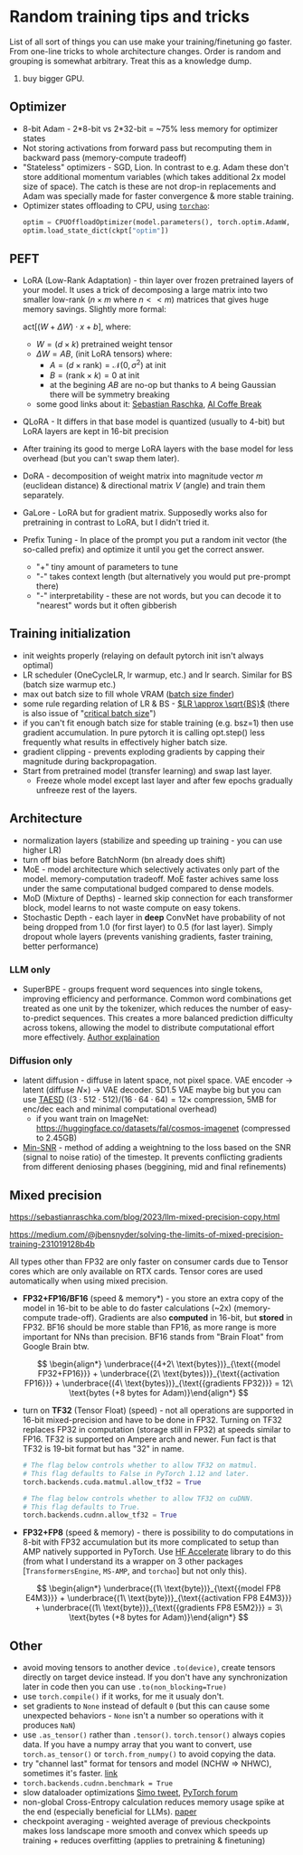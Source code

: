 # Random training tips and tricks

List of all sort of things you can use make your training/finetuning go faster. <!-- truncate --> From one-line tricks to whole architecture changes. Order is random and grouping is somewhat arbitrary. Treat this as a knowledge dump.

1. buy bigger GPU.

## Optimizer

- 8-bit Adam -  2\*8-bit vs 2\*32-bit = ~75% less memory for optimizer states
- Not storing activations from forward pass but recomputing them in backward pass (memory-compute tradeoff)
- "Stateless" optimizers - SGD, Lion. In contrast to e.g. Adam these don't store additional momentum variables (which takes additional 2x model size of space). The catch is these are not drop-in replacements and Adam was specially made for faster convergence & more stable training.  
- Optimizer states offloading to CPU, using [`torchao`](https://github.com/pytorch/ao/tree/main/torchao/optim#optimizer-cpu-offload):
    ```python
    optim = CPUOffloadOptimizer(model.parameters(), torch.optim.AdamW, fused=True)
    optim.load_state_dict(ckpt["optim"])
    ```

## PEFT

- LoRA (Low-Rank Adaptation) - thin layer over frozen pretrained layers of your model. It uses a trick of decomposing a large matrix into two smaller low-rank ($n\times m$ where $n << m$) matrices that gives huge memory savings. Slightly more formal:

    $\text{act}[(W + \Delta W)\cdot x + b]$, where:
    - $W=(d \times k)$ pretrained weight tensor
    - $\Delta W = AB$, (init LoRA tensors) where:
        - $A = (d\times \text{rank}) =\mathcal{N}(0, \sigma^2)$ at init
        - $B=(\text{rank} \times k)=0$ at init
        - at the begining $AB$ are no-op but thanks to $A$ being Gaussian there will be symmetry breaking
    - some good links about it: [Sebastian Raschka](https://magazine.sebastianraschka.com/p/lora-and-dora-from-scratch), [AI Coffe Break](https://youtu.be/KEv-F5UkhxU?si=JcCjdEV-7tXPvk2r)
- QLoRA - It differs in that base model is quantized (usually to 4-bit) but LoRA layers are kept in 16-bit precision
- After training its good to merge LoRA layers with the base model for less overhead (but you can't swap them later).
- DoRA - decomposition of weight matrix into magnitude vector $m$ (euclidean distance) & directional matrix $V$ (angle) and train them separately.
- GaLore - LoRA but for gradient matrix. Supposedly works also for pretraining in contrast to LoRA, but I didn't tried it.
- Prefix Tuning - In place of the prompt you put a random init vector (the so-called prefix) and optimize it until you get the correct answer.
    - "+" tiny amount of parameters to tune
    - "-" takes context length (but alternatively you would put pre-prompt there)
    - "-" interpretability - these are not words, but you can decode it to "nearest" words but it often gibberish

## Training initialization

- init weights properly (relaying on default pytorch init isn't always optimal)
- LR scheduler (OneCycleLR, lr warmup, etc.) and lr search. Similar for BS (batch size warmup etc.)
- max out batch size to fill whole VRAM ([batch size finder](https://lightning.ai/docs/pytorch/stable/api/lightning.pytorch.callbacks.BatchSizeFinder.html))
- some rule regarding relation of LR & BS - [$LR \approx \sqrt{BS}$](https://x.com/cloneofsimo/status/1907731069878825400) (there is also issue of "[critical batch size](https://x.com/SeunghyunSEO7/status/1877188952920125836)")
- if you can't fit enough batch size for stable training (e.g. bsz=1) then use gradient accumulation. In pure pytorch it is calling opt.step() less frequently what results in effectively higher batch size.
- gradient clipping - prevents exploding gradients by capping their magnitude during backpropagation.
- Start from pretrained model (transfer learning) and swap last layer.
    - Freeze whole model except last layer and after few epochs gradually unfreeze rest of the layers.

## Architecture

- normalization layers (stabilize and speeding up training - you can use higher LR)
- turn off bias before BatchNorm (bn already does shift)
- MoE - model architecture which selectively activates only part of the model. memory-computation tradeoff. MoE faster achives same loss under the same computational budged compared to dense models.
- MoD (Mixture of Depths) - learned skip connection for each transformer block, model learns to not waste compute on easy tokens.
- Stochastic Depth - each layer in **deep** ConvNet have probability of not being dropped from 1.0 (for first layer) to 0.5 (for last layer). Simply dropout whole layers (prevents vanishing gradients, faster training,  better performance)

### LLM only

- SuperBPE - groups frequent word sequences into single tokens, improving efficiency and performance. Common word combinations get treated as one unit by the tokenizer, which reduces the number of easy-to-predict sequences. This creates a more balanced prediction difficulty across tokens, allowing the model to distribute computational effort more effectively. [Author explaination](https://x.com/alisawuffles/status/1903125390618661068)

### Diffusion only

- latent diffusion - diffuse in latent space, not pixel space. VAE encoder $\rightarrow$ latent (diffuse $N\times$) $\rightarrow$ VAE decoder. SD1.5 VAE maybe big but you can use [TAESD](https://huggingface.co/madebyollin/taesd) ($(3\cdot512\cdot512)/(16\cdot64\cdot64)=12\times$ compression, 5MB for enc/dec each and minimal computational overhead)
    - if you want train on ImageNet: https://huggingface.co/datasets/fal/cosmos-imagenet (compressed to 2.45GB)
- [Min-SNR](https://arxiv.org/abs/2303.09556) - method of adding a weightning to the loss based on the SNR (signal to noise ratio) of the timestep. It prevents conflicting gradients from different deniosing phases (beggining, mid and final refinements)

## Mixed precision

https://sebastianraschka.com/blog/2023/llm-mixed-precision-copy.html

https://medium.com/@jbensnyder/solving-the-limits-of-mixed-precision-training-231019128b4b

All types other than FP32 are only faster on consumer cards due to Tensor cores which are only available on RTX cards. Tensor cores are used automatically when using mixed precision.

- **FP32+FP16/BF16** (speed & memory*) - you store an extra copy of the model in 16-bit to be able to do faster calculations (~2x) (memory-compute trade-off). Gradients are also **computed** in 16-bit, but **stored** in FP32. BF16 should be more stable than FP16, as more range is more important for NNs than precision. BF16 stands from "Brain Float" from Google Brain btw.
    
    $$
    \begin{align*}
    \underbrace{(4+2\ \text{bytes})}_{\text{{model FP32+FP16}}} + 
    \underbrace{(2\ \text{bytes})}_{\text{{activation FP16}}} + \underbrace{(4\ \text{bytes})}_{\text{{gradients FP32}}} = 12\ \text{bytes (+8 bytes for Adam)}\end{align*}
    $$
    
- turn on **TF32** (Tensor Float) (speed) - not all operations are supported in 16-bit mixed-precision and have to be done in FP32. Turning on TF32 replaces FP32 in computation (storage still in FP32) at speeds similar to FP16. TF32 is supported on Ampere arch and newer. Fun fact is that TF32 is 19-bit format but has "32" in name.
    
    ```python
    # The flag below controls whether to allow TF32 on matmul.
    # This flag defaults to False in PyTorch 1.12 and later.
    torch.backends.cuda.matmul.allow_tf32 = True
    
    # The flag below controls whether to allow TF32 on cuDNN. 
    # This flag defaults to True.
    torch.backends.cudnn.allow_tf32 = True
    ```
    
- **FP32+FP8** (speed & memory) - there is possibility to do computations in 8-bit with FP32 accumulation but its more complicated to setup than AMP natively supported in PyTorch. Use [HF Accelerate](https://huggingface.co/docs/accelerate/usage_guides/low_precision_training) library to do this (from what I understand its a wrapper on 3 other packages [`TransformersEngine`, `MS-AMP`, and `torchao`] but not only this).
    
    $$
    \begin{align*}
    \underbrace{(1\ \text{byte})}_{\text{{model FP8 E4M3}}} + 
    \underbrace{(1\ \text{byte})}_{\text{{activation FP8 E4M3}}} + 
    \underbrace{(1\ \text{byte})}_{\text{{gradients FP8 E5M2}}} = 3\ \text{bytes (+8 bytes for Adam)}\end{align*}
    $$

## Other

- avoid moving tensors to another device `.to(device)`, create tensors directly on target device instead. If you don't have any synchronization later in code then you can use `.to(non_blocking=True)`
- use `torch.compile()` if it works, for me it usualy don't.
- set gradients to `None` instead of default `0` (but this can cause some unexpected behaviors - `None` isn't a number so operations with it produces `NaN`)
- use `.as_tensor()` rather than `.tensor()`. `torch.tensor()` always copies data. If you have a numpy array that you want to convert, use `torch.as_tensor()` or `torch.from_numpy()` to avoid copying the data.
- try "channel last" format for tensors and model (NCHW => NHWC), sometimes it's faster. [link](https://pytorch.org/tutorials/intermediate/memory_format_tutorial.html)
- `torch.backends.cudnn.benchmark = True`
- slow dataloader optimizations [Simo tweet](https://x.com/cloneofsimo/status/1855608988681080910), [PyTorch forum](https://discuss.pytorch.org/t/how-to-prefetch-data-when-processing-with-gpu/548/19)
- non-global Cross-Entropy calculation reduces memory usage spike at the end (especially beneficial for LLMs). [paper](https://arxiv.org/abs/2411.09009)
- checkpoint averaging - weighted average of previous checkpoints makes loss landscape more smooth and convex which speeds up training + reduces overfitting (applies to pretraining & finetuning)